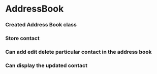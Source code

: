 # AddressBook
### Created Address Book class
### Store contact 
### Can add edit delete particular contact in the address book
### Can display the updated contact
